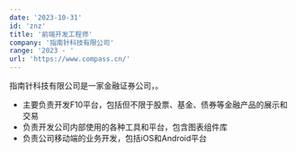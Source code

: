 ```yaml
---
date: '2023-10-31'
id: 'znz'
title: '前端开发工程师'
company: '指南针科技有限公司'
range: '2023 - '
url: 'https://www.compass.cn/'
---
```


指南针科技有限公司是一家金融证券公司，。

- 主要负责开发F10平台，包括但不限于股票、基金、债券等金融产品的展示和交易
- 负责开发公司内部使用的各种工具和平台，包含图表组件库
- 负责公司移动端的业务开发，包括iOS和Android平台

